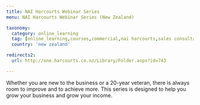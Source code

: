 ```yaml
---
title: NAI Harcourts Webinar Series
menu: NAI Harcourts Webinar Series (New Zealand)

taxonomy:
  category: online_learning
  tag: [online_learning,courses,commercial,nai harcourts,sales consultants,property managers]
  country: 'new zealand'

redirects2:
  url: http://one.harcourts.co.nz/Library/Folder.aspx?id=743

---
```


Whether you are new to the business or a 20-year veteran, there is always room to improve and to achieve more. This series is designed to help you grow your business and grow your income.
